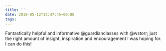 ```yaml
---
title: ''
date: 2018-05-12T15:47:45+00:00
tags:
---
```

Fantastically helpful and informative @guardianclasses with @wstorr; just the right amount of insight, inspiration and encouragement I was hoping for. I can do this!